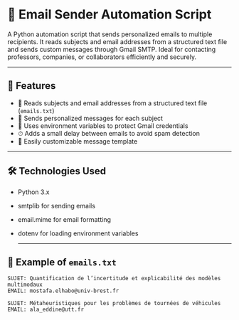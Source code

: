 # 📧 Email Sender Automation Script

A Python automation script that sends personalized emails to multiple recipients.
It reads subjects and email addresses from a structured text file and sends custom messages through Gmail SMTP.
Ideal for contacting professors, companies, or collaborators efficiently and securely.

---

## 🚀 Features

- 📄 Reads subjects and email addresses from a structured text file (`emails.txt`)
- 💬 Sends personalized messages for each subject
- 🔐 Uses environment variables to protect Gmail credentials
- ⏱ Adds a small delay between emails to avoid spam detection
- 🧩 Easily customizable message template

---
## 🛠️ Technologies Used

- Python 3.x

- smtplib for sending emails

- email.mime for email formatting

- dotenv for loading environment variables

  ---
## 🧠 Example of `emails.txt`

```text
SUJET: Quantification de l’incertitude et explicabilité des modèles multimodaux
EMAIL: mostafa.elhabo@univ-brest.fr

SUJET: Métaheuristiques pour les problèmes de tournées de véhicules
EMAIL: ala_eddine@utt.fr
